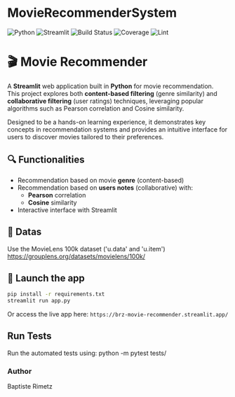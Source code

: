# MovieRecommenderSystem

![Python](https://img.shields.io/badge/python-3.10-blue.svg)
![Streamlit](https://img.shields.io/badge/streamlit-v1.0-orange)
![Build Status](https://img.shields.io/github/actions/workflow/status/<brimetz>/<MovieRecommenderSystem>/pytest.yml?branch=main)
![Coverage](https://img.shields.io/codecov/c/github/<brimetz>/<MovieRecommenderSystem>?branch=main)
![Lint](https://github.com/brimetz/MovieRecommenderSystem/actions/workflows/lint.yml/badge.svg)

# 🎬 Movie Recommender
A **Streamlit** web application built in **Python** for movie recommendation.  
This project explores both **content-based filtering** (genre similarity) and **collaborative filtering** (user ratings) techniques, leveraging popular algorithms such as Pearson correlation and Cosine similarity.  

Designed to be a hands-on learning experience, it demonstrates key concepts in recommendation systems and provides an intuitive interface for users to discover movies tailored to their preferences.

## 🔍 Functionalities
- Recommendation based on movie **genre** (content-based)
- Recommendation based on **users notes** (collaborative) with:
    - **Pearson** correlation
    - **Cosine** similarity
- Interactive interface with Streamlit

## 📁 Datas
Use the MovieLens 100k dataset ('u.data' and 'u.item')
https://grouplens.org/datasets/movielens/100k/

## 🚀 Launch the app
```bash
pip install -r requirements.txt
streamlit run app.py
```
Or access the live app here:
```https://brz-movie-recommender.streamlit.app/```

## Run Tests
Run the automated tests using:
python -m pytest tests/

### Author
Baptiste Rimetz